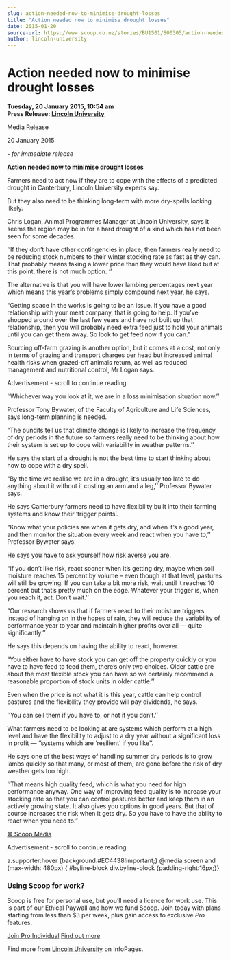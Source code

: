 ```yaml
---
slug: action-needed-now-to-minimise-drought-losses
title: "Action needed now to minimise drought losses"
date: 2015-01-20
source-url: https://www.scoop.co.nz/stories/BU1501/S00305/action-needed-now-to-minimise-drought-losses.htm
author: lincoln-university
---
```

Action needed now to minimise drought losses
============================================

**Tuesday, 20 January 2015, 10:54 am**  
**Press Release: [Lincoln University](https://info.scoop.co.nz/Lincoln_University)**

Media Release

20 January 2015

_\- for immediate release_

**Action needed now to minimise drought losses**

Farmers need to act now if they are to cope with the effects of a predicted drought in Canterbury, Lincoln University experts say.

But they also need to be thinking long-term with more dry-spells looking likely.

Chris Logan, Animal Programmes Manager at Lincoln University, says it seems the region may be in for a hard drought of a kind which has not been seen for some decades.

‘’If they don’t have other contingencies in place, then farmers really need to be reducing stock numbers to their winter stocking rate as fast as they can. That probably means taking a lower price than they would have liked but at this point, there is not much option. ‘’

The alternative is that you will have lower lambing percentages next year which means this year’s problems simply compound next year, he says.

“Getting space in the works is going to be an issue. If you have a good relationship with your meat company, that is going to help. If you’ve shopped around over the last few years and have not built up that relationship, then you will probably need extra feed just to hold your animals until you can get them away. So look to get feed now if you can.”

Sourcing off-farm grazing is another option, but it comes at a cost, not only in terms of grazing and transport charges per head but increased animal health risks when grazed-off animals return, as well as reduced management and nutritional control, Mr Logan says.

Advertisement - scroll to continue reading





‘’Whichever way you look at it, we are in a loss minimisation situation now.’’

Professor Tony Bywater, of the Faculty of Agriculture and Life Sciences, says long-term planning is needed.

“The pundits tell us that climate change is likely to increase the frequency of dry periods in the future so farmers really need to be thinking about how their system is set up to cope with variability in weather patterns.’’

He says the start of a drought is not the best time to start thinking about how to cope with a dry spell.

“By the time we realise we are in a drought, it’s usually too late to do anything about it without it costing an arm and a leg,’’ Professor Bywater says.

He says Canterbury farmers need to have flexibility built into their farming systems and know their ‘trigger points’.

“Know what your policies are when it gets dry, and when it’s a good year, and then monitor the situation every week and react when you have to,’’ Professor Bywater says.

He says you have to ask yourself how risk averse you are.

“If you don’t like risk, react sooner when it’s getting dry, maybe when soil moisture reaches 15 percent by volume – even though at that level, pastures will still be growing. If you can take a bit more risk, wait until it reaches 10 percent but that’s pretty much on the edge. Whatever your trigger is, when you reach it, act. Don’t wait.’’

“Our research shows us that if farmers react to their moisture triggers instead of hanging on in the hopes of rain, they will reduce the variability of performance year to year and maintain higher profits over all — quite significantly.’’

He says this depends on having the ability to react, however.

“You either have to have stock you can get off the property quickly or you have to have feed to feed them, there’s only two choices. Older cattle are about the most flexible stock you can have so we certainly recommend a reasonable proportion of stock units in older cattle.’’

Even when the price is not what it is this year, cattle can help control pastures and the flexibility they provide will pay dividends, he says.

‘’You can sell them if you have to, or not if you don’t.’’

What farmers need to be looking at are systems which perform at a high level and have the flexibility to adjust to a dry year without a significant loss in profit — ‘’systems which are ‘resilient’ if you like’’.

He says one of the best ways of handling summer dry periods is to grow lambs quickly so that many, or most of them, are gone before the risk of dry weather gets too high.

‘’That means high quality feed, which is what you need for high performance anyway. One way of improving feed quality is to increase your stocking rate so that you can control pastures better and keep them in an actively growing state. It also gives you options in good years. But that of course increases the risk when it gets dry. So you have to have the ability to react when you need to.”

  

[© Scoop Media](http://www.scoop.co.nz/about/terms.html)  

Advertisement - scroll to continue reading



a.supporter:hover {background:#EC4438!important;} @media screen and (max-width: 480px) { #byline-block div.byline-block {padding-right:16px;}}

### Using Scoop for work?

Scoop is free for personal use, but you’ll need a licence for work use. This is part of our Ethical Paywall and how we fund Scoop. Join today with plans starting from less than $3 per week, plus gain access to exclusive _Pro_ features.  
  
[Join Pro Individual](https://pro.scoop.co.nz/Individual/?from=ProIn24) [Find out more](https://pro.scoop.co.nz/using-scoop-for-work/?from=ProIn24)

Find more from [Lincoln University](https://info.scoop.co.nz/Lincoln_University) on InfoPages.